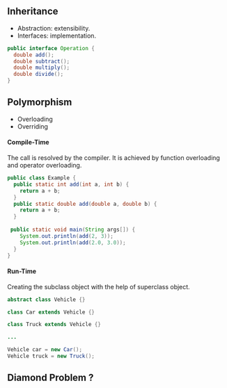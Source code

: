 ## Inheritance

- Abstraction: extensibility.
- Interfaces: implementation.

```java
public interface Operation {
  double add();
  double subtract();
  double multiply();
  double divide();
}
```

## Polymorphism

- Overloading
- Overriding

#### Compile-Time

The call is resolved by the compiler. It is achieved by function overloading and operator overloading.

```java
public class Example {
  public static int add(int a, int b) {
    return a + b;
  }
  public static double add(double a, double b) {
    return a + b;
  }
 
 public static void main(String args[]) {
    System.out.println(add(2, 3));
    System.out.println(add(2.0, 3.0));
  }
}
```

#### Run-Time

Creating the subclass object with the help of superclass object.

```java
abstract class Vehicle {}

class Car extends Vehicle {}

class Truck extends Vehicle {}

...

Vehicle car = new Car();
Vehicle truck = new Truck();
```

## Diamond Problem ?
